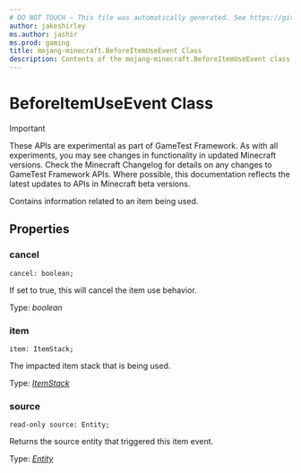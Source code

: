```yaml
---
# DO NOT TOUCH — This file was automatically generated. See https://github.com/Mojang/MinecraftApiDocsGenerator to modify descriptions, examples, etc.
author: jakeshirley
ms.author: jashir
ms.prod: gaming
title: mojang-minecraft.BeforeItemUseEvent Class
description: Contents of the mojang-minecraft.BeforeItemUseEvent class.
---
```

# BeforeItemUseEvent Class
>[!IMPORTANT]
>These APIs are experimental as part of GameTest Framework. As with all experiments, you may see changes in functionality in updated Minecraft versions. Check the Minecraft Changelog for details on any changes to GameTest Framework APIs. Where possible, this documentation reflects the latest updates to APIs in Minecraft beta versions.

Contains information related to an item being used.

## Properties

### **cancel**
`cancel: boolean;`

If set to true, this will cancel the item use behavior.

Type: *boolean*

### **item**
`item: ItemStack;`

The impacted item stack that is being used.

Type: [*ItemStack*](ItemStack.md)

### **source**
`read-only source: Entity;`

Returns the source entity that triggered this item event.

Type: [*Entity*](Entity.md)
